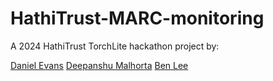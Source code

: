 # HathiTrust-MARC-monitoring

A 2024 HathiTrust TorchLite hackathon project by:

[Daniel Evans](https://danieljohnevans.github.io/)
[Deepanshu Malhorta](https://ischool.illinois.edu/people/deepanshu-malhotra)
[Ben Lee](https://bcglee.com)
